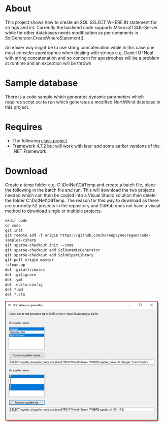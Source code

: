 ﻿# About 

This project shows how to create an SQL SELECT WHERE IN statement for strings and int. Currently the backend code supports Microsoft SQL-Server while for other databases needs modification as per comments in SqlGenerator.CreateWhereStatement().

An easier way might be to use string concatenation while in this case one must 
consider apostrophes when dealing with strings e.g. Daniel O<kbd>'</kbd>Neal with string concatenation and no concern for apostrophes will be a problem at runtime and an exception will be thrown. 

# Sample database

There is a code sample which generates dynamic parameters which requires script.sql to run which generates a modified NorthWind database in this project.

# Requires

- The following [class project](https://github.com/karenpayneoregon/code-samples-csharp/tree/master/SqlHelperLibrary)
- Framework 4.7.2 but will work with later and some earlier versions of the .NET Framework.

# Download

Create a temp folder e.g. C:\DotNet\GitTemp and create a batch file, place the following in the batch file and run. This will download the two projects needed which can then be copied into a Visual Studio solution then delete the folder C:\DotNet\GitTemp. The reason for this way to download as there are currently 52 projects in the repository and GitHub does not have a visual method to download single or multiple projects. 

```batch
mkdir code
cd code
git init
git remote add -f origin https://github.com/karenpayneoregon/code-samples-csharp
git sparse-checkout init --cone
git sparse-checkout add SqlDynamicGenerator
git sparse-checkout add SqlHelperLibrary
git pull origin master
:clean-up
del .gitattributes
del .gitignore
del .yml
del .editorconfig
del *.md
del *.sln
```

![screen](../assets/SqlBuilder.png)
